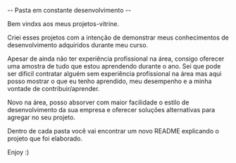 -- Pasta em constante desenvolvimento --

Bem vindxs aos meus projetos-vitrine.

Criei esses projetos com a intenção de demonstrar meus conhecimentos de desenvolvimento adquiridos durante meu curso.

Apesar de ainda não ter experiência profissional na área, consigo oferecer uma amostra de tudo que estou aprendendo durante o ano. Sei que pode ser dificil contratar alguém sem experiência profissional na área mas aqui posso mostrar o que eu tenho aprendido, meu desempenho e a minha vontade de contribuir/aprender.

Novo na área, posso absorver com maior facilidade o estilo de desenvolvimento da sua empresa e oferecer soluções alternativas para agregar no seu projeto.

Dentro de cada pasta você vai encontrar um novo README explicando o projeto que foi elaborado.

Enjoy :)
